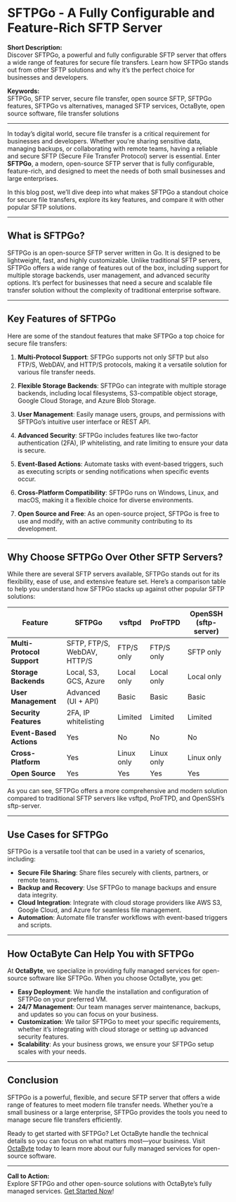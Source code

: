 # SFTPGo - A Fully Configurable and Feature-Rich SFTP Server

**Short Description:**  
Discover SFTPGo, a powerful and fully configurable SFTP server that offers a wide range of features for secure file transfers. Learn how SFTPGo stands out from other SFTP solutions and why it’s the perfect choice for businesses and developers.

**Keywords:**  
SFTPGo, SFTP server, secure file transfer, open source SFTP, SFTPGo features, SFTPGo vs alternatives, managed SFTP services, OctaByte, open source software, file transfer solutions

---

In today’s digital world, secure file transfer is a critical requirement for businesses and developers. Whether you're sharing sensitive data, managing backups, or collaborating with remote teams, having a reliable and secure SFTP (Secure File Transfer Protocol) server is essential. Enter **SFTPGo**, a modern, open-source SFTP server that is fully configurable, feature-rich, and designed to meet the needs of both small businesses and large enterprises.

In this blog post, we’ll dive deep into what makes SFTPGo a standout choice for secure file transfers, explore its key features, and compare it with other popular SFTP solutions.

---

## What is SFTPGo?

SFTPGo is an open-source SFTP server written in Go. It is designed to be lightweight, fast, and highly customizable. Unlike traditional SFTP servers, SFTPGo offers a wide range of features out of the box, including support for multiple storage backends, user management, and advanced security options. It’s perfect for businesses that need a secure and scalable file transfer solution without the complexity of traditional enterprise software.

---

## Key Features of SFTPGo

Here are some of the standout features that make SFTPGo a top choice for secure file transfers:

1. **Multi-Protocol Support**: SFTPGo supports not only SFTP but also FTP/S, WebDAV, and HTTP/S protocols, making it a versatile solution for various file transfer needs.

2. **Flexible Storage Backends**: SFTPGo can integrate with multiple storage backends, including local filesystems, S3-compatible object storage, Google Cloud Storage, and Azure Blob Storage.

3. **User Management**: Easily manage users, groups, and permissions with SFTPGo’s intuitive user interface or REST API.

4. **Advanced Security**: SFTPGo includes features like two-factor authentication (2FA), IP whitelisting, and rate limiting to ensure your data is secure.

5. **Event-Based Actions**: Automate tasks with event-based triggers, such as executing scripts or sending notifications when specific events occur.

6. **Cross-Platform Compatibility**: SFTPGo runs on Windows, Linux, and macOS, making it a flexible choice for diverse environments.

7. **Open Source and Free**: As an open-source project, SFTPGo is free to use and modify, with an active community contributing to its development.

---

## Why Choose SFTPGo Over Other SFTP Servers?

While there are several SFTP servers available, SFTPGo stands out for its flexibility, ease of use, and extensive feature set. Here’s a comparison table to help you understand how SFTPGo stacks up against other popular SFTP solutions:

| Feature                  | SFTPGo                  | vsftpd                  | ProFTPD                 | OpenSSH (sftp-server)   |
|--------------------------|-------------------------|-------------------------|-------------------------|-------------------------|
| **Multi-Protocol Support** | SFTP, FTP/S, WebDAV, HTTP/S | FTP/S only             | FTP/S only              | SFTP only               |
| **Storage Backends**      | Local, S3, GCS, Azure   | Local only              | Local only              | Local only              |
| **User Management**       | Advanced (UI + API)     | Basic                   | Basic                   | Basic                   |
| **Security Features**     | 2FA, IP whitelisting    | Limited                 | Limited                 | Limited                 |
| **Event-Based Actions**   | Yes                    | No                      | No                      | No                      |
| **Cross-Platform**        | Yes                    | Linux only              | Linux only              | Linux only              |
| **Open Source**           | Yes                    | Yes                     | Yes                     | Yes                     |

As you can see, SFTPGo offers a more comprehensive and modern solution compared to traditional SFTP servers like vsftpd, ProFTPD, and OpenSSH’s sftp-server.

---

## Use Cases for SFTPGo

SFTPGo is a versatile tool that can be used in a variety of scenarios, including:

- **Secure File Sharing**: Share files securely with clients, partners, or remote teams.
- **Backup and Recovery**: Use SFTPGo to manage backups and ensure data integrity.
- **Cloud Integration**: Integrate with cloud storage providers like AWS S3, Google Cloud, and Azure for seamless file management.
- **Automation**: Automate file transfer workflows with event-based triggers and scripts.

---

## How OctaByte Can Help You with SFTPGo

At **OctaByte**, we specialize in providing fully managed services for open-source software like SFTPGo. When you choose OctaByte, you get:

- **Easy Deployment**: We handle the installation and configuration of SFTPGo on your preferred VM.
- **24/7 Management**: Our team manages server maintenance, backups, and updates so you can focus on your business.
- **Customization**: We tailor SFTPGo to meet your specific requirements, whether it’s integrating with cloud storage or setting up advanced security features.
- **Scalability**: As your business grows, we ensure your SFTPGo setup scales with your needs.

---

## Conclusion

SFTPGo is a powerful, flexible, and secure SFTP server that offers a wide range of features to meet modern file transfer needs. Whether you’re a small business or a large enterprise, SFTPGo provides the tools you need to manage secure file transfers efficiently.

Ready to get started with SFTPGo? Let OctaByte handle the technical details so you can focus on what matters most—your business. Visit [OctaByte](https://octabyte.io) today to learn more about our fully managed services for open-source software.

---

**Call to Action:**  
Explore SFTPGo and other open-source solutions with OctaByte’s fully managed services. [Get Started Now](https://octabyte.io)!